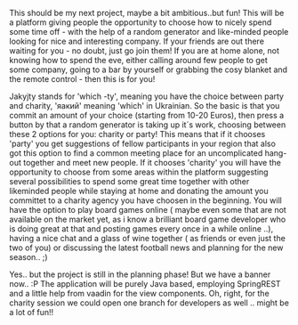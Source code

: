 This should be my next project, maybe a bit ambitious..but fun! This will be a platform giving people the opportunity to choose how to nicely spend some time off - with the help of a random generator and 
like-minded people looking for nice and interesting company. If your friends are out there waiting for you - no doubt, just go join them! 
If you are at home alone, not knowing how to spend the eve, either calling around few people to get some company, going to a bar by yourself or grabbing the cosy blanket and the remote control - then this is for you!

Jakyjty stands for 'which -ty', meaning you have the choice between party and charity, 'яакий' meaning 'which' in Ukrainian. So the basic is that you commit an amount of your choice (starting from 10-20 Euros), 
then press a button by that a random generator is taking up it´s work, choosing between these 2 options for you: charity or party! 
This means that if it chooses 'party' you get suggestions of fellow participants in your region that also got this option to find a common meeting place for an uncomplicated hang-out together and meet new people. 
If it chooses 'charity' you will have the opportunity to choose from some areas within the platform suggesting several possibilities to spend some great time together with other likeminded people while staying at home 
and donating the amount you committet to a charity agency you have choosen in the beginning. 
You will have the option to play board games online ( maybe even some that are not available on the market yet, as i know a brilliant board game developer who is doing great at that and posting games every once in a while 
online ..), having a nice chat and a glass of wine together ( as friends or even just the two of you) or discussing the latest football news and planning for the new season.. ;)

Yes.. but the project is still in the planning phase! But we have a banner now.. :P The application will be purely Java based, employing SpringREST and a little help from vaadin for the view components. 
Oh, right, for the charity session we could open one branch for developers as well .. might be a lot of fun!!
